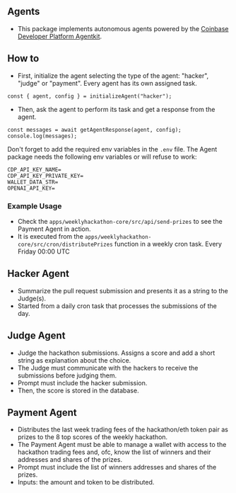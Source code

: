 ## Agents 

- This package implements autonomous agents powered by the [Coinbase Developer Platform Agentkit](https://github.com/coinbase/agentkit/tree/master).

## How to

- First, initialize the agent selecting the type of the agent: "hacker", "judge" or "payment". Every agent has its own assigned task.
```
const { agent, config } = initializeAgent("hacker");
```

- Then, ask the agent to perform its task and get a response from the agent. 

```
const messages = await getAgentResponse(agent, config); 
console.log(messages);
```

Don't forget to add the required env variables in the `.env` file. 
The Agent package needs the following env variables or will refuse to work:
```
CDP_API_KEY_NAME=
CDP_API_KEY_PRIVATE_KEY=
WALLET_DATA_STR=
OPENAI_API_KEY=
```

### Example Usage

- Check the `apps/weeklyhackathon-core/src/api/send-prizes` to see the Payment Agent in action. 
- It is executed from the `apps/weeklyhackathon-core/src/cron/distributePrizes` function in a weekly cron task. Every Friday 00:00 UTC

## Hacker Agent

- Summarize the pull request submission and presents it as a string to the Judge(s). 
- Started from a daily cron task that processes the submissions of the day.

## Judge Agent

- Judge the hackathon submissions. Assigns a score and add a short string as explanation about the choice.
- The Judge must communicate with the hackers to receive the submissions before judging them.
- Prompt must include the hacker submission.
- Then, the score is stored in the database.

## Payment Agent

- Distributes the last week trading fees of the hackathon/eth token pair as prizes to the 8 top scores of the weekly hackathon.
- The Payment Agent must be able to manage a wallet with access to the hackathon trading fees and, ofc, know the list of winners and their addresses and shares of the prizes. 
- Prompt must include the list of winners addresses and shares of the prizes.
- Inputs: the amount and token to be distributed. 

